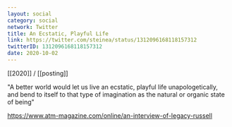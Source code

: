 ```yaml
---
layout: social
category: social
network: Twitter
title: An Ecstatic, Playful Life
link: https://twitter.com/steinea/status/1312096168118157312
twitterID: 1312096168118157312
date: 2020-10-02
---
```


[[2020]] / [[posting]]

"A better world would let us live an ecstatic, playful life unapologetically, and bend to itself to that type of imagination as the natural or organic state of being"

<https://www.atm-magazine.com/online/an-interview-of-legacy-russell>
